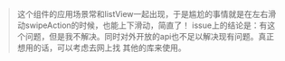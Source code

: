 > 这个组件的应用场景常和listView一起出现，于是尴尬的事情就是在左右滑动swipeAction的时候，也能上下滑动，简直了！
  issue上的结论是：有这个问题，但是我不解决。同时对外开放的api也不足以解决现有问题。真正想用的话，可以考虑去网上找
  其他的库来使用。